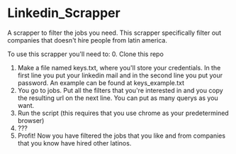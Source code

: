 # Linkedin_Scrapper
A scrapper to filter the jobs you need.
This scrapper specifically filter out companies that doesn't hire people from latin america.


To use this scrapper you'll need to:
0. Clone this repo
1. Make a file named keys.txt, where you'll store your credentials. In the first line you put your linkedin mail and in the second line you put your password. An example can be found at keys_example.txt
2. You go to jobs. Put all the filters that you're interested in and you copy the resulting url on the next line. You can put as many querys as you want.
3. Run the script (this requires that you use chrome as your predetermined browser)
4. ???
5. Profit! Now you have filtered the jobs that you like and from companies that you know have hired other latinos.
